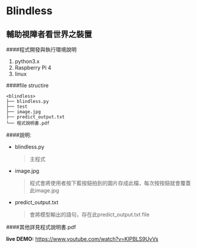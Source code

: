 # Blindless 
## 輔助視障者看世界之裝置

####程式開發與執行環境說明 
1. python3.x 
2. Raspberry Pi 4 
3. linux


####file structire
```
<blindless>
├── blindless.py
├── test
├── image.jpg
├── predict_output.txt
└── 程式說明書.pdf
```


####說明:
- blindless.py 
  >主程式
- image.jpg 
  >程式會將使用者按下藍按鈕拍到的圖片存成此檔，每次按按鈕就會覆蓋此image.jpg
- predict_output.txt 
  >會將模型輸出的語句，存在此predict_output.txt file


####其他詳見程式說明書.pdf


**live DEMO:**
https://www.youtube.com/watch?v=KlPBLS9UvVs
